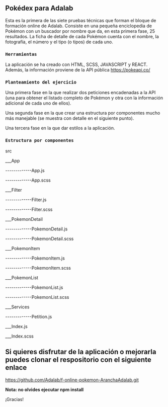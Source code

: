 ## Pokédex para Adalab

Esta es la primera de las siete pruebas técnicas que forman el bloque de formación online de Adalab. Consiste en una pequeña enciclopedia de Pokémon con un buscador por nombre que da, en esta primera fase, 25 resultados. La ficha de detalle de cada Pokémon cuenta con el nombre, la fotografía, el número y el tipo (o tipos) de cada uno. 

### `Herramientas`

La aplicación se ha creado con HTML, SCSS, JAVASCRIPT y REACT. Además, la información proviene de la API pública https://pokeapi.co/

### `Planteamiento del ejercicio`

Una primera fase en la que realizar dos peticiones encadenadas a la API (una para obtener el listado completo de Pokémon y otra con la información adicional de cada uno de ellos).

Una segunda fase en la que crear una estructura por componentes mucho más manejable (se muestra con detalle en el siguiente punto).

Una tercera fase en la que dar estilos a la aplicación.

### `Estructura por componentes`

src

___App

-------------App.js

-------------App.scss

___Filter

-------------Filter.js

-------------Filter.scss

___PokemonDetail

-------------PokemonDetail.js

-------------PokemonDetail.scss

___PokemonItem

-------------PokemonItem.js

-------------PokemonItem.scss

___PokemonList

-------------PokemonList.js

-------------PokemonList.scss

___Services

-------------Petition.js

___Index.js

___Index.scss


## Si quieres disfrutar de la aplicación o mejorarla puedes clonar el respositorio con el siguiente enlace
https://github.com/Adalab/f-online-pokemon-AranchaAdalab.git

**Nota: no olvides ejecutar npm install**

¡Gracias!
